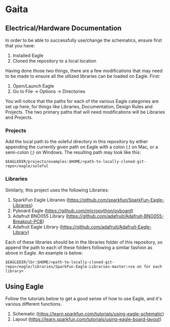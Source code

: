# Gaita

## Electrical/Hardware Documentation

In order to be able to successfully use/change the schematics, ensure first that you have:
1. Installed Eagle
2. Cloned the repository to a local location


Having done those two things, there are a few modifications that may need to be made to ensure all the utlized libraries can be loaded on Eagle. First:

1. Open/Launch Eagle
2. Go to File -> Options -> Directories

You will notice that the paths for each of the various Eagle categories are set up here, for things like Libraries, Documentation, Design Rules and Projects. The two primary paths that will need modifications will be Libraries and Projects.

### Projects

Add the local path to the soleful directory in this repository by either appending the currently given path on Eagle with a colon (:) on Mac, or a semi-colon (;) on Windows. The resulting path may look like this:

`$EAGLEDIR/projects/examples:$HOME/<path-to-locally-cloned-git-repo>/eagle/soleful`

### Libraries

Similarly, this project uses the following Libraries:

1. SparkFun Eagle Libraries (https://github.com/sparkfun/SparkFun-Eagle-Libraries)
2. Pyboard Eagle (https://github.com/micropython/pyboard)
3. Adafruit BNO055 Library (https://github.com/adafruit/Adafruit-BNO055-Breakout-PCB)
4. Adafruit Eagle Library (https://github.com/adafruit/Adafruit-Eagle-Library)

Each of these libraries should be in the libraries folder of this repository, so append the path to each of these folders following a similar fashion as above in Eagle. An example is below:

`$EAGLEDIR/lbr:$HOME/<path-to-locally-cloned-git-repo>/eagle/libraries/SparkFun-Eagle-Libraries-master:<so on for each library>`

## Using Eagle

Follow the tutorials below to get a good sense of how to use Eagle, and it's various different functions.

1. Schematic (https://learn.sparkfun.com/tutorials/using-eagle-schematic)
2. Layout (https://learn.sparkfun.com/tutorials/using-eagle-board-layout) 
